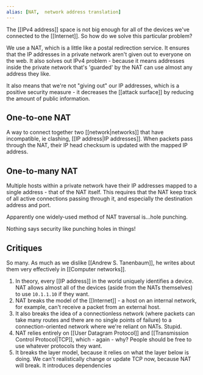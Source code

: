 ```yaml
---
alias: [NAT,  network address translation]
---
```

The [[IPv4 address]] space is not big enough for all of the devices we've connected to the [[Internet]]. So how do we solve this particular problem?

We use a NAT, which is a little like a postal redirection service. It ensures that the IP addresses in a private network aren't given out to everyone on the web. It also solves out IPv4 problem - because it means addresses inside the private network that's 'guarded' by the NAT can use almost any address they like.

It also means that we're not "giving out" our IP addresses, which is a positive security measure - it decreases the [[attack surface]] by reducing the amount of public information.

## One-to-one NAT
A way to connect together two [[network|networks]] that have incompatible, ie clashing, [[IP address|IP addresses]]. When packets pass through the NAT, their IP head checksum is updated with the mapped IP address.

## One-to-many NAT
Multiple hosts within a private network have their IP addresses mapped to a single address - that of the NAT itself. This requires that the NAT keep track of all active connections passing through it, and especially the destination address and port. 

Apparently one widely-used method of NAT traversal is...hole punching.

Nothing says security like punching holes in things!

## Critiques
So many. As much as we dislike [[Andrew S. Tanenbaum]], he writes about them very effectively in [[Computer networks]]. 
1. In theory, every [[IP address]] in the world uniquely identifies a device. NAT allows almost all of the devices (aside from the NATs themselves) to use `10.1.1.10` if they want.
2. NAT breaks the model of the [[Internet]] - a host on an internal network, for example, can't receive a packet from an external host.
3. It also breaks the idea of a connectionless network (where packets can take many routes and there are no single points of failure) to a connection-oriented network where we're reliant on NATs. Stupid.
4. NAT relies entirely on [[User Datagram Protocol]] and [[Transmission Control Protocol|TCP]], which - again - why? People should be free to use whatever protocols they want.
5. It breaks the layer model, because it relies on what the layer below is doing. We can't realistically change or update TCP now, because NAT will break. It introduces dependencies